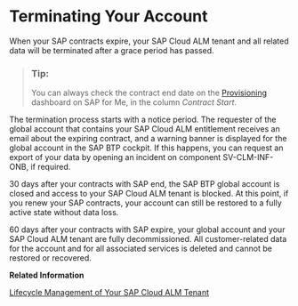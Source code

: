 <!-- loio219d7d0c369c4c7bb68860e7710f25b3 -->

# Terminating Your Account

When your SAP contracts expire, your SAP Cloud ALM tenant and all related data will be terminated after a grace period has passed.

> ### Tip:  
> You can always check the contract end date on the [Provisioning](https://me.sap.com/systemsprovisioning/provisioning) dashboard on SAP for Me, in the column *Contract Start*.

The termination process starts with a notice period. The requester of the global account that contains your SAP Cloud ALM entitlement receives an email about the expiring contract, and a warning banner is displayed for the global account in the SAP BTP cockpit. If this happens, you can request an export of your data by opening an incident on component SV-CLM-INF-ONB, if required.

30 days after your contracts with SAP end, the SAP BTP global account is closed and access to your SAP Cloud ALM tenant is blocked. At this point, if you renew your SAP contracts, your account can still be restored to a fully active state without data loss.

60 days after your contracts with SAP expire, your global account and your SAP Cloud ALM tenant are fully decommissioned. All customer-related data for the account and for all associated services is deleted and cannot be restored or recovered.

**Related Information**  


[Lifecycle Management of Your SAP Cloud ALM Tenant](https://help.sap.com/docs/cloud-alm/setup-administration/troubleshooting-faq#lifecycle-management-of-your-sap-cloud-alm-tenant)

